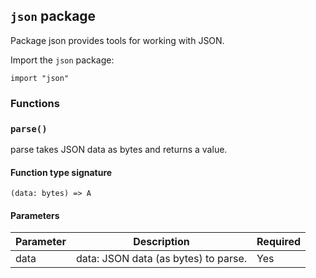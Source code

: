 ## `json` package

Package json provides tools for working with JSON.

Import the `json` package:

```flux
import "json"
```

### Functions

### `parse()`

parse takes JSON data as bytes and returns a value.

#### Function type signature

```flux
(data: bytes) => A
```

#### Parameters

| Parameter | Description | Required |
| --- | --- | --- |
| data | data: JSON data (as bytes) to parse. | Yes |
